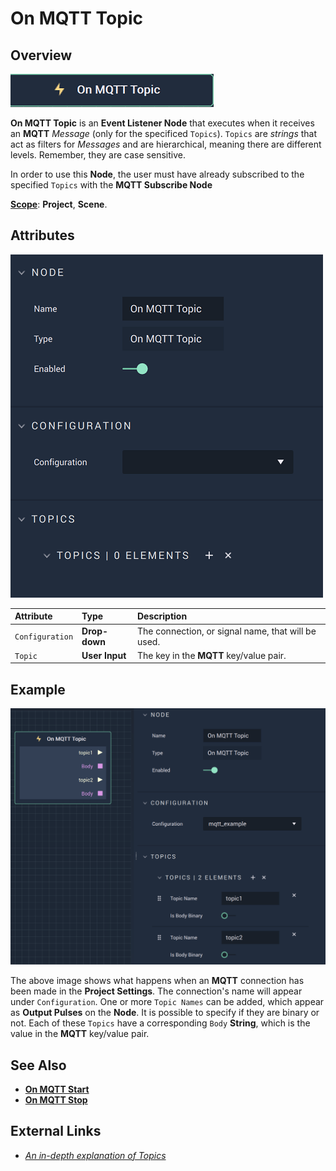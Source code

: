 # On MQTT Topic

## Overview

![The On MQTT Topic Node.](../../../../.gitbook/assets/onmqtttopicnode.png)

**On MQTT Topic** is an **Event Listener Node** that executes when it receives an **MQTT** *Message* (only for the specificed `Topics`). `Topics` are *strings* that act as filters for *Messages* and are hierarchical, meaning there are different levels. Remember, they are case sensitive. 

In order to use this **Node**, the user must have already subscribed to the specified `Topics` with the **MQTT Subscribe Node**

[**Scope**](../../overview.md#scopes): **Project**, **Scene**.

## Attributes

![The On MQTT Topic Node Attributes.](../../../../.gitbook/assets/onmqtttopicattributes.png)

| Attribute | Type | Description |
| :--- | :--- | :--- |
| `Configuration` | **Drop-down** | The connection, or signal name, that will be used. |
| `Topic` | **User Input** | The key in the **MQTT** key/value pair. |

## Example

![On MQTT Topic Example.](../../../../.gitbook/assets/onmqtttopicexample.png)

The above image shows what happens when an **MQTT** connection has been made in the **Project Settings**. The connection's name will appear under `Configuration`. One or more `Topic Names` can be added, which appear as **Output Pulses** on the **Node**. It is possible to specify if they are binary or not. Each of these `Topics` have a corresponding `Body` **String**, which is the value in the **MQTT** key/value pair. 

## See Also

* [**On MQTT Start**](onmqttstart.md)
* [**On MQTT Stop**](onmqttstop.md)

## External Links

* [_An in-depth explanation of Topics_](http://www.steves-internet-guide.com/understanding-mqtt-topics/#:~:text=%20Understanding%20MQTT%20Topics%20%201%20The%20%24SYS,publish%20to%20an%20individual%20topic.%20That...%20More%20)

